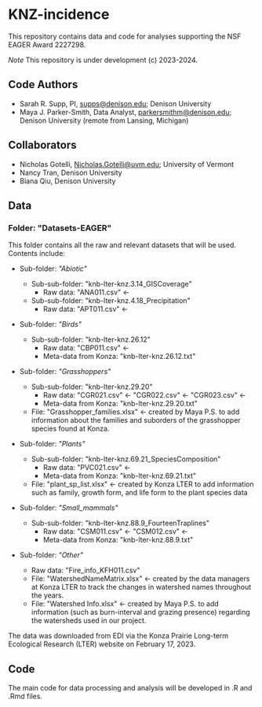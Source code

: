 # KNZ-incidence
This repository contains data and code for analyses supporting the NSF EAGER Award 2227298.

*Note* This repository is under development (c) 2023-2024.


## Code Authors
- Sarah R. Supp, PI, supps@denison.edu; Denison University
- Maya J. Parker-Smith, Data Analyst, parkersmithm@denison.edu; Denison University (remote from Lansing, Michigan)

## Collaborators
- Nicholas Gotelli, Nicholas.Gotelli@uvm.edu; University of Vermont
- Nancy Tran, Denison University
- Biana Qiu, Denison University


## Data
### Folder: "Datasets-EAGER"
This folder contains all the raw and relevant datasets that will be used. Contents include:
- Sub-folder: *"Abiotic"*
  - Sub-sub-folder: "knb-lter-knz.3.14_GISCoverage"
    - Raw data: "ANA011.csv" <- 
  - Sub-sub-folder: "knb-lter-knz.4.18_Precipitation" 
    - Raw data: "APT011.csv" <-
  
- Sub-folder: *"Birds"*
  - Sub-sub-folder: "knb-lter-knz.26.12"
    - Raw data: "CBP011.csv" <- 
    - Meta-data from Konza: "knb-lter-knz.26.12.txt"
    
- Sub-folder: *"Grasshoppers"*
  - Sub-sub-folder: "knb-lter-knz.29.20"
    - Raw data: "CGR021.csv" <-
                "CGR022.csv" <-
                "CGR023.csv" <-
    - Meta-data from Konza: "knb-lter-knz.29.20.txt"
  - File: "Grasshopper_families.xlsx" <- created by Maya P.S. to add information about the families and suborders of the grasshopper species found at Konza. 

- Sub-folder: *"Plants"*
  - Sub-sub-folder: "knb-lter-knz.69.21_SpeciesComposition"
    - Raw data: "PVC021.csv" <- 
    - Meta-data from Konza: "knb-lter-knz.69.21.txt"
  - File: "plant_sp_list.xlsx" <- created by Konza LTER to add information such as family, growth form, and life form to the plant species data
    
- Sub-folder: *"Small_mammals"*
  - Sub-sub-folder: "knb-lter-knz.88.9_FourteenTraplines"
    - Raw data: "CSM011.csv" <- 
                "CSM012.csv" <- 
    - Meta-data from Konza: "knb-lter-knz.88.9.txt"

- Sub-folder: *"Other"*
  - Raw data: "Fire_info_KFH011.csv"
  - File: "WatershedNameMatrix.xlsx" <- created by the data managers at Konza LTER to track the changes in watershed names throughout the years.
  - File: "Watershed Info.xlsx" <- created by Maya P.S. to add information (such as burn-interval and grazing presence) regarding the watersheds used in our project.

The data was downloaded from EDI via the Konza Prairie Long-term Ecological Research (LTER) website on February 17, 2023.

## Code
The main code for data processing and analysis will be developed in .R and .Rmd files.

